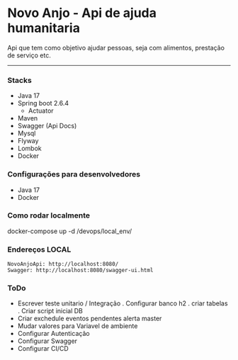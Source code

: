 # Novo Anjo - Api de ajuda humanitaria

Api que tem como objetivo ajudar pessoas, seja com alimentos, prestação de serviço etc.

---
### Stacks

* Java 17
* Spring boot 2.6.4
  * Actuator
* Maven
* Swagger (Api Docs)
* Mysql
* Flyway
* Lombok
* Docker

### Configurações para desenvolvedores

* Java 17
* Docker

### Como rodar localmente

docker-compose up -d /devops/local_env/

### Endereços LOCAL

    NovoAnjoApi: http://localhost:8080/
    Swagger: http://localhost:8080/swagger-ui.html

### ToDo

* Escrever teste unitario / Integração
    . Configurar banco h2 
    . criar tabelas
    . Criar script inicial DB
* Criar exchedule eventos pendentes alerta master
* Mudar valores para Variavel de ambiente
* Configurar Autenticação
* Configurar Swagger
* Configurar CI/CD
